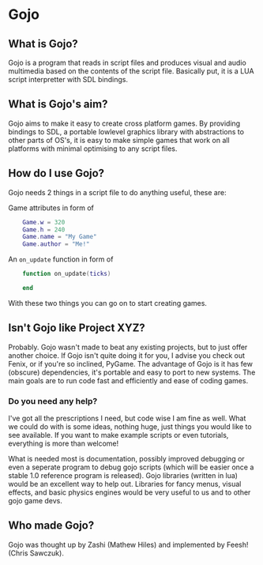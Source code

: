 # Gojo

## What is Gojo?

Gojo is a program that reads in script files and produces visual
and audio multimedia based on the contents of the script file. 
Basically put, it is a LUA script interpretter with SDL bindings.

## What is Gojo's aim?

Gojo aims to make it easy to create cross platform games. By 
providing bindings to SDL, a portable lowlevel graphics library
with abstractions to other parts of OS's, it is easy to make
simple games that work on all platforms with minimal optimising
to any script files.

## How do I use Gojo?

Gojo needs 2 things in a script file to do anything useful, 
these are:

Game attributes in form of
```lua
	Game.w = 320
	Game.h = 240
	Game.name = "My Game"
	Game.author = "Me!"
```

An `on_update` function in form of
```lua
	function on_update(ticks)

	end
```

With these two things you can go on to start creating games.

## Isn't Gojo like Project XYZ?

Probably. Gojo wasn't made to beat any existing projects, but to just
offer another choice. If Gojo isn't quite doing it for you, I advise you
check out Fenix, or if you're so inclined, PyGame. The advantage of Gojo
is it has few (obscure) dependencies, it's portable and easy to port to new
systems. The main goals are to run code fast and efficiently and ease of 
coding games.

### Do you need any help?

I've got all the prescriptions I need, but code wise I am fine as well.
What we could do with is some ideas, nothing huge, just things you would 
like to see available. If you want to make example scripts or even tutorials,
everything is more than welcome!

What is needed most is documentation, possibly improved debugging or even a 
seperate program to debug gojo scripts (which will be easier once a stable 1.0
reference program is released). Gojo libraries (written in lua) would be an
excellent way to help out. Libraries for fancy menus, visual effects, and basic
physics engines would be very useful to us and to other gojo game devs.

## Who made Gojo?

Gojo was thought up by Zashi (Mathew Hiles) and implemented by Feesh! (Chris Sawczuk).
